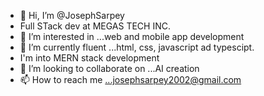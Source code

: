 - 👋 Hi, I’m @JosephSarpey
- Full STack dev at MEGAS TECH INC.
- 👀 I’m interested in ...web and mobile app development 
- 🌱 I’m currently fluent ...html, css, javascript ad typescipt.
- I'm into MERN stack development
- 💞️ I’m looking to collaborate on ...AI creation
- 📫 How to reach me ...josephsarpey2002@gmail.com

<!---
JosephSarpey/JosephSarpey is a ✨ special ✨ repository because its `README.md` (this file) appears on your GitHub profile.
You can click the Preview link to take a look at your changes.
--->
